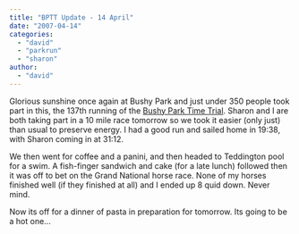 ```yaml
---
title: "BPTT Update - 14 April"
date: "2007-04-14"
categories: 
  - "david"
  - "parkrun"
  - "sharon"
author:
  - "david"
---
```


Glorious sunshine once again at Bushy Park and just under 350 people took part in this, the 137th running of the [Bushy Park Time Trial](http://www.parkrun.com/bptt_home.aspx). Sharon and I are both taking part in a 10 mile race tomorrow so we took it easier (only just) than usual to preserve energy. I had a good run and sailed home in 19:38, with Sharon coming in at 31:12.

We then went for coffee and a panini, and then headed to Teddington pool for a swim. A fish-finger sandwich and cake (for a late lunch) followed then it was off to bet on the Grand National horse race. None of my horses finished well (if they finished at all) and I ended up 8 quid down. Never mind.

Now its off for a dinner of pasta in preparation for tomorrow. Its going to be a hot one...

